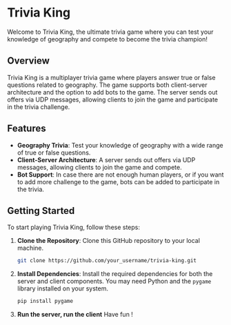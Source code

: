 # Trivia King

Welcome to Trivia King, the ultimate trivia game where you can test your knowledge of geography and compete to become the trivia champion!

## Overview

Trivia King is a multiplayer trivia game where players answer true or false questions related to geography. The game supports both client-server architecture and the option to add bots to the game. The server sends out offers via UDP messages, allowing clients to join the game and participate in the trivia challenge.

## Features

- **Geography Trivia**: Test your knowledge of geography with a wide range of true or false questions.
- **Client-Server Architecture**: A server sends out offers via UDP messages, allowing clients to join the game and compete.
- **Bot Support**: In case there are not enough human players, or if you want to add more challenge to the game, bots can be added to participate in the trivia.

## Getting Started

To start playing Trivia King, follow these steps:

1. **Clone the Repository**: Clone this GitHub repository to your local machine.

   ```bash
   git clone https://github.com/your_username/trivia-king.git

2. **Install Dependencies**: Install the required dependencies for both the server and client components. You may need Python and the `pygame` library installed on your system.
   ```bash
   pip install pygame
   
3. **Run the server, run the client**
   Have fun !
